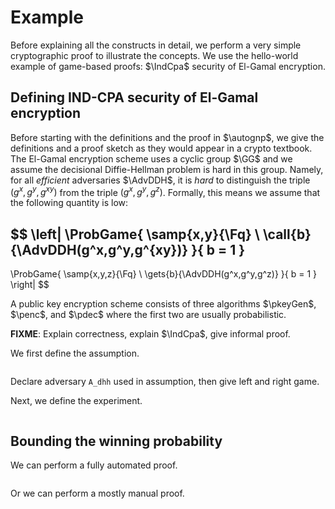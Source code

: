 <p class="halfbreak">
</p>

Example
=======

Before explaining all the constructs in detail, we perform a very simple
cryptographic proof to illustrate the concepts. We use the hello-world
example of game-based proofs: $\IndCpa$ security of El-Gamal encryption.

Defining IND-CPA security of El-Gamal encryption
------------------------------------------------

Before starting with the definitions and the proof in $\autognp$, we
give the definitions and a proof sketch as they would appear in a
crypto textbook. The El-Gamal encryption scheme uses a cyclic group
$\GG$ and we assume the decisional Diffie-Hellman problem is hard in
this group. Namely, for all *efficient* adversaries $\AdvDDH$, it is
*hard* to distinguish the triple $(g^x, g^y, g^{xy})$ from the triple
$(g^x, g^y, g^z)$. Formally, this means we assume that the
following quantity is low:

$$
\left|
\ProbGame{
  \samp{x,y}{\Fq}  \\
  \call{b}{\AdvDDH(g^x,g^y,g^{xy})}
}{
  b = 1
}
-
\ProbGame{
  \samp{x,y,z}{\Fq}  \\
  \gets{b}{\AdvDDH(g^x,g^y,g^z)}
}{
  b = 1
}
\right|
$$

A public key encryption scheme consists of three algorithms $\pkeyGen$,
$\penc$, and $\pdec$ where the first two are usually probabilistic.

**FIXME**: Explain correctness, explain $\IndCpa$, give informal proof. 

We first define the assumption.

~~~~ {.autognp slice="code/001_El-Gamal.zc" lower=2 upper=6}
~~~~

Declare adversary `A_dhh` used in assumption, then give left and right
game.

Next, we define the experiment.

~~~~ {.autognp slice="code/001_El-Gamal.zc" lower=8 upper=23}
~~~~

Bounding the winning probability
--------------------------------

We can perform a fully automated proof.

~~~~ {.autognp slice="code/001_El-Gamal.zc" lower=24 upper=24}
~~~~

Or we can perform a mostly manual proof.

~~~~ {.autognp slice="code/001_El-Gamal.zc" lower=28 upper=37}
~~~~


